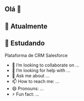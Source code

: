 ## Olá 👋

<!--
**joaopaulooliveirasantos/joaopaulooliveirasantos** is a ✨ _special_ ✨ repository because its `README.md` (this file) appears on your GitHub profile.

Here are some ideas to get you started:
-->


## 🔭 Atualmente

## 🌱 Estudando
Plataforma de CRM Salesforce
- 👯 I’m looking to collaborate on ...
- 🤔 I’m looking for help with ...
- 💬 Ask me about ...
- 📫 How to reach me: ...
- 😄 Pronouns: ...
- ⚡ Fun fact: ...

